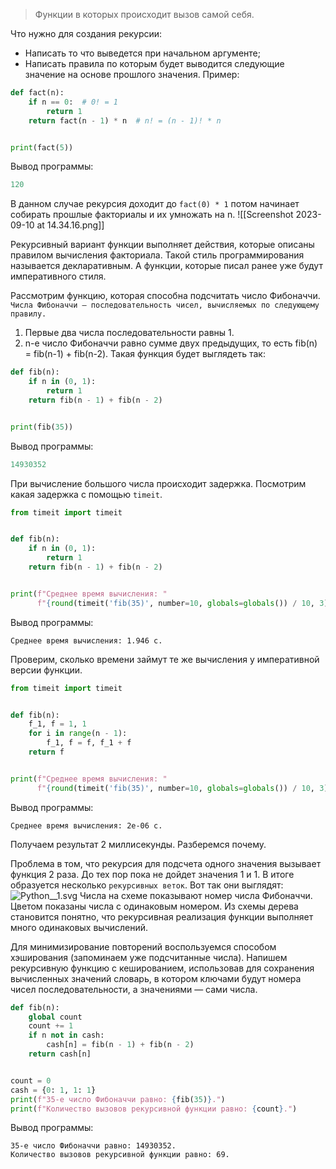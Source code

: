 >Функции в которых происходит вызов самой себя.

Что нужно для создания рекурсии:
- Написать то что выведется при начальном аргументе;
- Написать правила по которым будет выводится следующие значение на основе прошлого значения.
Пример:
```python
def fact(n):
    if n == 0:  # 0! = 1
        return 1
    return fact(n - 1) * n  # n! = (n - 1)! * n


print(fact(5))
```
Вывод программы:

```python
120
```
В данном случае рекурсия доходит до `fact(0) * 1` потом начинает собирать прошлые факториалы и их умножать на n.
![[Screenshot 2023-09-10 at 14.34.16.png]]

Рекурсивный вариант функции выполняет действия, которые описаны правилом вычисления факториала. Такой стиль программирования называется декларативным.
А функции, которые писал ранее уже будут императивного стиля.

Рассмотрим функцию, которая способна подсчитать число Фибоначчи. `Числа Фибоначчи — последовательность чисел, вычисляемых по следующему правилу.`
1. Первые два числа последовательности равны 1.
2. n-е число Фибоначчи равно сумме двух предыдущих, то есть fib(n) = fib(n-1) + fib(n-2).
Такая функция будет выглядеть так:
```python
def fib(n):
    if n in (0, 1):
        return 1
    return fib(n - 1) + fib(n - 2)


print(fib(35))
```
Вывод программы:

```python
14930352
```

При вычисление большого числа происходит задержка. Посмотрим какая задержка с помощью `timeit`. 

```python
from timeit import timeit


def fib(n):
    if n in (0, 1):
        return 1
    return fib(n - 1) + fib(n - 2)


print(f"Среднее время вычисления: "
      f"{round(timeit('fib(35)', number=10, globals=globals()) / 10, 3)} с.")
```
Вывод программы: 
```
Среднее время вычисления: 1.946 с.
```

Проверим, сколько времени займут те же вычисления у императивной версии функции.

```python
from timeit import timeit


def fib(n):
    f_1, f = 1, 1
    for i in range(n - 1):
        f_1, f = f, f_1 + f
    return f


print(f"Среднее время вычисления: "
      f"{round(timeit('fib(35)', number=10, globals=globals()) / 10, 3)} с.")
```
Вывод программы:

```
Среднее время вычисления: 2e-06 с.
```
Получаем результат 2 миллисекунды. Разберемся почему.

Проблема в том, что рекурсия для подсчета одного значения вызывает функция 2 раза. До тех пор пока не дойдет значения 1 и 1. В итоге образуется несколько `рекурсивных веток`. Вот так они выглядят: 
![Python__1.svg](https://yastatic.net/s3/ml-handbook/admin/Python_1_9e58037fd7.svg)
Числа на схеме показывают номер числа Фибоначчи. Цветом показаны числа с одинаковым номером. Из схемы дерева становится понятно, что рекурсивная реализация функции выполняет много одинаковых вычислений.

Для минимизирование повторений воспользуемся способом хэширования (запоминаем уже подсчитанные числа). Напишем рекурсивную функцию с кешированием, использовав для сохранения вычисленных значений словарь, в котором ключами будут номера чисел последовательности, а значениями — сами числа.
```python
def fib(n):
    global count
    count += 1
    if n not in cash:
        cash[n] = fib(n - 1) + fib(n - 2)
    return cash[n]


count = 0
cash = {0: 1, 1: 1}
print(f"35-е число Фибоначчи равно: {fib(35)}.")
print(f"Количество вызовов рекурсивной функции равно: {count}.")
```
Вывод программы:

```
35-е число Фибоначчи равно: 14930352.
Количество вызовов рекурсивной функции равно: 69.
```
